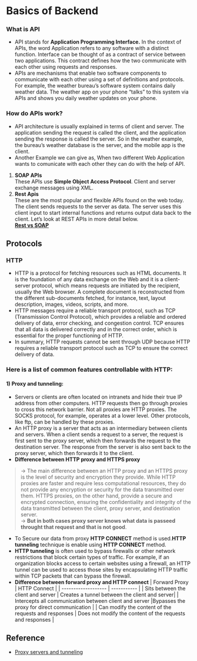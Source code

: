 # Basics of Backend
### What is API
* API stands for **Application Programming Interface.** In the context of APIs, the word Application refers to any software with a distinct function. Interface can be thought of as a contract of service between two applications. This contract defines how the two communicate with each other using requests and responses.      
* APIs are mechanisms that enable two software components to communicate with each other using a set of definitions and protocols. For example, the weather bureau’s software system contains daily weather data. The weather app on your phone “talks” to this system via APIs and shows you daily weather updates on your phone.        

### How do APIs work?
* API architecture is usually explained in terms of client and server. The application sending the request is called the client, and the application sending the response is called the server. So in the weather example, the bureau’s weather database is the server, and the mobile app is the client.     
* Another Example we can give as, When two  different Web Application wants to comunicate with each other they can do with the help of API.           
1. **SOAP APIs**        
These APIs use **Simple Object Access Protocol**. Client and server exchange messages using XML.        
2. **Rest Apis**        
These are the most popular and flexible APIs found on the web today. The client sends requests to the server as data. The server uses this client input to start internal functions and returns output data back to the client. Let’s look at REST APIs in more detail below.       
**[Rest vs SOAP](https://stoplight.io/api-types/vs-rest-api)**      

## Protocols
### HTTP
* HTTP is a protocol for fetching resources such as HTML documents. It is the foundation of any data exchange on the Web and it is a client-server protocol, which means requests are initiated by the recipient, usually the Web browser. A complete document is reconstructed from the different sub-documents fetched, for instance, text, layout description, images, videos, scripts, and more.
* HTTP messages require a reliable transport protocol, such as TCP (Transmission Control Protocol), which provides a reliable and ordered delivery of data, error checking, and congestion control. TCP ensures that all data is delivered correctly and in the correct order, which is essential for the proper functioning of HTTP.
* In summary, HTTP requests cannot be sent through UDP because HTTP requires a reliable transport protocol such as TCP to ensure the correct delivery of data.      
### Here is a list of common features controllable with HTTP:       
#### 1) Proxy and tunneling:     
* Servers or clients are often located on intranets and hide their true IP address from other computers. HTTP requests then go through proxies to cross this network barrier. Not all proxies are HTTP proxies. The SOCKS protocol, for example, operates at a lower level. Other protocols, like ftp, can be handled by these proxies.
* An HTTP proxy is a server that acts as an intermediary between clients and servers. When a client sends a request to a server, the request is first sent to the proxy server, which then forwards the request to the destination server. The response from the server is also sent back to the proxy server, which then forwards it to the client.
* **Difference between HTTP proxy and HTTPS proxy**     
> -> The main difference between an HTTP proxy and an HTTPS proxy is the level of security and encryption they provide. While HTTP proxies are faster and require less computational resources, they do not provide any encryption or security for the data transmitted over them. HTTPS proxies, on the other hand, provide a secure and encrypted connection, ensuring the confidentiality and integrity of the data transmitted between the client, proxy server, and destination server.     
-> **But in both cases proxy server knows what data is passeed throught that request and that is not good**.
* To Secure our data from proxy **HTTP CONNECT** method is used.**HTTP tunneling** technique is enable using **HTTP CONNECT** method. 
* **HTTP tunneling** is often used to bypass firewalls or other network restrictions that block certain types of traffic. For example, if an organization blocks access to certain websites using a firewall, an HTTP tunnel can be used to access those sites by encapsulating HTTP traffic within TCP packets that can bypass the firewall.
* **Difference between forward proxy and  HTTP connect**
| Forward Proxy	      | HTTP Connect |
| ------------------- | ----------- |
| Sits between the client and server | Creates a tunnel between the client and server|
| Intercepts all communication between client and server |Bypasses the proxy for direct communication |
| Can modify the content of the requests and responses	 | Does not modify the content of the requests and responses |
## Reference
* [Proxy servers and tunneling]("https://developer.mozilla.org/en-US/docs/Web/HTTP/Proxy_servers_and_tunneling")